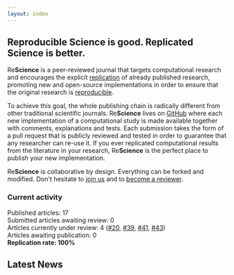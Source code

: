 ```yaml
---
layout: index
---
```


## Reproducible Science is good. Replicated Science is better.

Re**Science** is a peer-reviewed journal that targets computational research
and encourages the explicit [replication](faq) of already published research,
promoting new and open-source implementations in order to ensure that the
original research is [reproducible](faq).

To achieve this goal, the whole publishing chain is radically different from
other traditional scientific journals. Re**Science** lives on
[GitHub](https://github.com/ReScience/) where each new implementation of a
computational study is made available together with comments, explanations and
tests. Each submission takes the form of a pull request that is publicly
reviewed and tested in order to guarantee that any researcher can re-use it. If
you ever replicated computational results from the literature in your research,
Re**Science** is the perfect place to publish your new implementation.

Re**Science** is collaborative by design. Everything can be forked and
modified. Don't hesitate to [join us](faq) and
to [become a reviewer](https://github.com/ReScience/ReScience/issues/27).


### Current activity

Published articles: 17  
Submitted articles awaiting review: 0  
Articles currently under review: 4 ([#20], [#39], [#41], [#43])  
Articles awaiting publication: 0  
**Replication rate: 100%**

[#20]: https://github.com/ReScience/ReScience-submission/pull/20
[#39]: https://github.com/ReScience/ReScience-submission/pull/39
[#41]: https://github.com/ReScience/ReScience-submission/pull/41
[#43]: https://github.com/ReScience/ReScience-submission/pull/43



## Latest News

